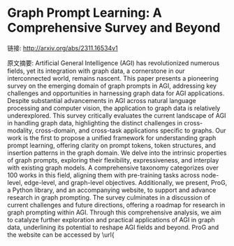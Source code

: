 # Graph Prompt Learning: A Comprehensive Survey and Beyond

链接: http://arxiv.org/abs/2311.16534v1

原文摘要:
Artificial General Intelligence (AGI) has revolutionized numerous fields, yet
its integration with graph data, a cornerstone in our interconnected world,
remains nascent. This paper presents a pioneering survey on the emerging domain
of graph prompts in AGI, addressing key challenges and opportunities in
harnessing graph data for AGI applications. Despite substantial advancements in
AGI across natural language processing and computer vision, the application to
graph data is relatively underexplored. This survey critically evaluates the
current landscape of AGI in handling graph data, highlighting the distinct
challenges in cross-modality, cross-domain, and cross-task applications
specific to graphs. Our work is the first to propose a unified framework for
understanding graph prompt learning, offering clarity on prompt tokens, token
structures, and insertion patterns in the graph domain. We delve into the
intrinsic properties of graph prompts, exploring their flexibility,
expressiveness, and interplay with existing graph models. A comprehensive
taxonomy categorizes over 100 works in this field, aligning them with
pre-training tasks across node-level, edge-level, and graph-level objectives.
Additionally, we present, ProG, a Python library, and an accompanying website,
to support and advance research in graph prompting. The survey culminates in a
discussion of current challenges and future directions, offering a roadmap for
research in graph prompting within AGI. Through this comprehensive analysis, we
aim to catalyze further exploration and practical applications of AGI in graph
data, underlining its potential to reshape AGI fields and beyond. ProG and the
website can be accessed by
\url{